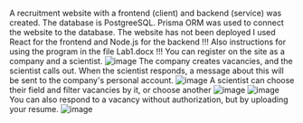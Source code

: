 A recruitment website with a frontend (client) and backend (service) was created. The database is PostgreeSQL. Prisma ORM was used to connect the website to the database.
The website has not been deployed
I used React for the frontend and Node.js for the backend
!!!
Also instructions for using the program in the file Lab1.docx
!!!
You can register on the site as a company and a scientist.
![image](https://github.com/user-attachments/assets/bc7dd1b8-8611-438b-8349-b4479a424982)
The company creates vacancies, and the scientist calls out. 
When the scientist responds, a message about this will be sent to the company's personal account.
![image](https://github.com/user-attachments/assets/0abe6a2f-ae33-4bb0-9c39-4c204bb90ee5)
A scientist can choose their field and filter vacancies by it, or choose another
![image](https://github.com/user-attachments/assets/a63ed7c2-4782-4a51-8d68-11fd50219ea0)
![image](https://github.com/user-attachments/assets/405b7910-acad-4fc6-9d0a-6d211af67881)
You can also respond to a vacancy without authorization, but by uploading your resume.
![image](https://github.com/user-attachments/assets/07226500-eec0-40c2-920b-b92bd7a50cd0)

